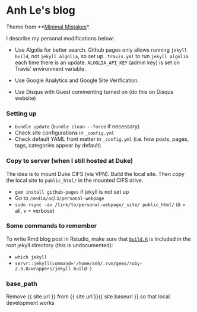 # Anh Le's blog

Theme from **[Minimal Mistakes](http://mmistakes.github.io/minimal-mistakes)*.

I describe my personal modifications below:

- Use Algolia for better search. Github pages only allows running `jekyll build`, not `jekyll algolia`, so set up `.travis.yml` to run `jekyll algolia` each time there is an update. `ALOGLIA_API_KEY` (admin key) is set on Travis' environment variable.

- Use Google Analytics and Google Site Verification.

- Use Disqus with Guest commenting turned on (do this on Disqus website)



### Setting up
- `bundle update` (`bundle clean --force` if necessary)
- Check site configurations in `_config.yml`
- Check default YAML front matter in `_config.yml` (i.e. how posts, pages, tags, categories appear by default) 

### Copy to server (when I still hosted at Duke)

The idea is to mount Duke CIFS (via VPN). Build the local site. Then copy the local site to `public_html/` in the mounted CIFS drive.

- `gem install github-pages` if jekyll is not set up
- Go to `/media/aql3/personal-webpage`
- `sudo rsync -av /link/to/personal-webpage/_site/ public_html/` (a = all, v = verbose)

### Some commands to remember

To write Rmd blog post in Rstudio, make sure that [`build.R`](https://raw.githubusercontent.com/yihui/knitr-jekyll/gh-pages/build.R) is included in the root jekyll directory (this is undocumented):
- `which jekyll`
- `servr::jekyll(command='/home/anh/.rvm/gems/ruby-2.3.0/wrappers/jekyll build')`

### base_path

Remove {{ site.url }} from {{ site.url }}{{ site.baseurl }} so that local development works
